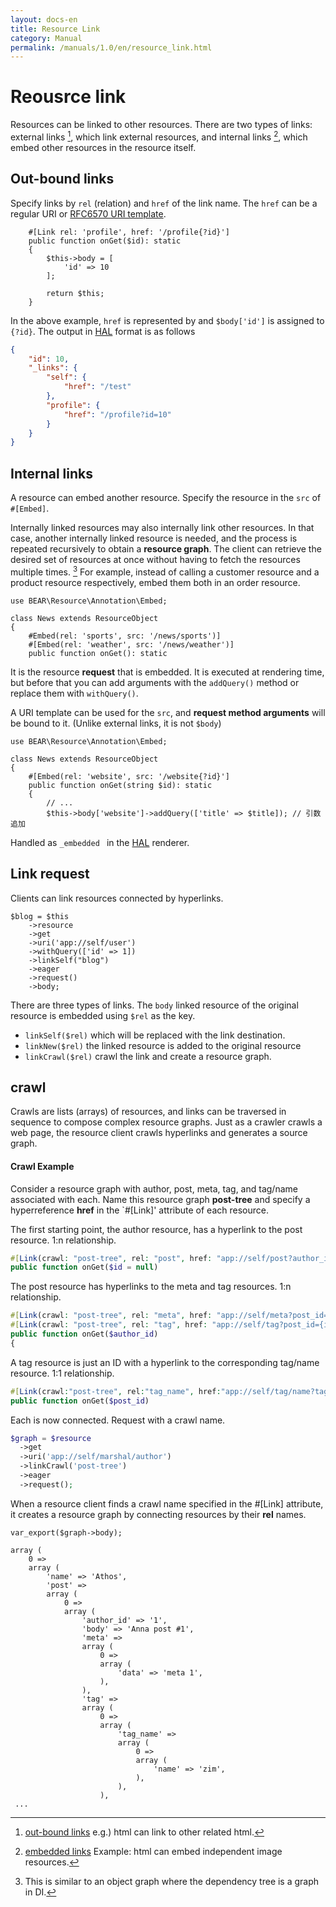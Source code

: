 ```yaml
---
layout: docs-en
title: Resource Link
category: Manual
permalink: /manuals/1.0/en/resource_link.html
---
```


# Reousrce link

Resources can be linked to other resources. There are two types of links: external links [^LO], which link external resources, and internal links [^LE], which embed other resources in the resource itself.

[^LE]: [embedded links](http://amundsen.com/hypermedia/hfactor/#le) Example: html can embed independent image resources.
[^LO]: [out-bound links](http://amundsen.com/hypermedia/hfactor/#le) e.g.) html can link to other related html.

## Out-bound links

Specify links by `rel` (relation) and `href` of the link name. The `href` can be a regular URI or [RFC6570 URI template](https://github.com/ioseb/uri-template).

```php?start_inline
    #[Link rel: 'profile', href: '/profile{?id}']
    public function onGet($id): static
    {
        $this->body = [
            'id' => 10
        ];

        return $this;
    }
```

In the above example, `href` is represented by and `$body['id']` is assigned to `{?id}`. The output in [HAL](https://stateless.group/hal_specification.html) format is as follows

```json
{
    "id": 10,
    "_links": {
        "self": {
            "href": "/test"
        },
        "profile": {
            "href": "/profile?id=10"
        }
    }
}
```


## Internal links

A resource can embed another resource. Specify the resource in the `src` of `#[Embed]`.

Internally linked resources may also internally link other resources. In that case, another internally linked resource is needed, and the process is repeated recursively to obtain a **resource graph**. The client can retrieve the desired set of resources at once without having to fetch the resources multiple times. [^di] For example, instead of calling a customer resource and a product resource respectively, embed them both in an order resource.

[^di]:This is similar to an object graph where the dependency tree is a graph in DI.

```php?start_inline
use BEAR\Resource\Annotation\Embed;

class News extends ResourceObject
{
    #Embed(rel: 'sports', src: '/news/sports')]
    #[Embed(rel: 'weather', src: '/news/weather')]
    public function onGet(): static
```

It is the resource **request** that is embedded. It is executed at rendering time, but before that you can add arguments with the `addQuery()` method or replace them with `withQuery()`.

A URI template can be used for the `src`, and **request method arguments** will be bound to it. (Unlike external links, it is not `$body`)

```php?start_inline
use BEAR\Resource\Annotation\Embed;

class News extends ResourceObject
{
    #[Embed(rel: 'website', src: '/website{?id}']
    public function onGet(string $id): static
    {
        // ...
        $this->body['website']->addQuery(['title' => $title]); // 引数追加
```

Handled as `_embedded ` in the [HAL](https://github.com/blongden/hal) renderer.

## Link request

Clients can link resources connected by hyperlinks.

```php?start_inline
$blog = $this
    ->resource
    ->get
    ->uri('app://self/user')
    ->withQuery(['id' => 1])
    ->linkSelf("blog")
    ->eager
    ->request()
    ->body;
```

There are three types of links. The `body` linked resource of the original resource is embedded using `$rel` as the key.

* `linkSelf($rel)` which will be replaced with the link destination.
* `linkNew($rel)` the linked resource is added to the original resource
* `linkCrawl($rel)` crawl the link and create a resource graph.

## crawl

Crawls are lists (arrays) of resources, and links can be traversed in sequence to compose complex resource graphs.
Just as a crawler crawls a web page, the resource client crawls hyperlinks and generates a source graph.

#### Crawl Example

Consider a resource graph with author, post, meta, tag, and tag/name associated with each.
Name this resource graph **post-tree** and specify a hyperreference **href** in the `#[Link]' attribute of each resource.



The first starting point, the author resource, has a hyperlink to the post resource. 1:n relationship.

```php
#[Link(crawl: "post-tree", rel: "post", href: "app://self/post?author_id={id}")]
public function onGet($id = null)
```

The post resource has hyperlinks to the meta and tag resources. 1:n relationship.

```php
#[Link(crawl: "post-tree", rel: "meta", href: "app://self/meta?post_id={id}")]
#[Link(crawl: "post-tree", rel: "tag", href: "app://self/tag?post_id={id}")]
public function onGet($author_id)
{
```

A tag resource is just an ID with a hyperlink to the corresponding tag/name resource. 1:1 relationship.

```php
#[Link(crawl:"post-tree", rel:"tag_name", href:"app://self/tag/name?tag_id={tag_id}")]
public function onGet($post_id)
```

Each is now connected. Request with a crawl name.

```php
$graph = $resource
  ->get
  ->uri('app://self/marshal/author')
  ->linkCrawl('post-tree')
  ->eager
  ->request();
```

When a resource client finds a crawl name specified in the #[Link] attribute, it creates a resource graph by connecting resources by their **rel** names.

```
var_export($graph->body);

array (
    0 =>
    array (
        'name' => 'Athos',
        'post' =>
        array (
            0 =>
            array (
                'author_id' => '1',
                'body' => 'Anna post #1',
                'meta' =>
                array (
                    0 =>
                    array (
                        'data' => 'meta 1',
                    ),
                ),
                'tag' =>
                array (
                    0 =>
                    array (
                        'tag_name' =>
                        array (
                            0 =>
                            array (
                                'name' => 'zim',
                            ),
                        ),
                    ),
 ...
```
